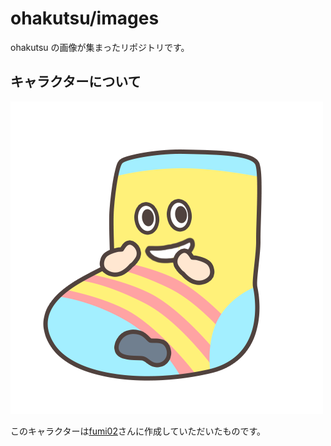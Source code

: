 # ohakutsu/images

ohakutsu の画像が集まったリポジトリです。

## キャラクターについて

![ohakutsuのキャラクターの画像](/ohakutsu.png)

このキャラクターは[fumi02](https://profile.coconala.com/users/747533)さんに作成していただいたものです。
